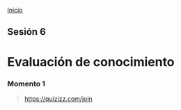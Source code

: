 <!-- No borrar o modificar -->
[Inicio](./index.md)

## Sesión 6


# Evaluación de conocimiento 

### Momento 1

>https://quizizz.com/join





